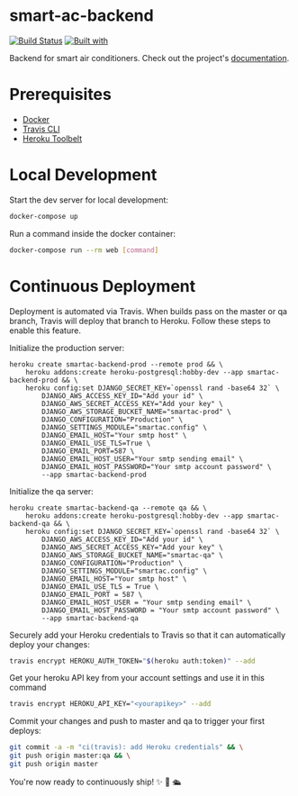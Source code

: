 # smart-ac-backend

[![Build Status](https://travis-ci.org/brad/smart-ac-backend.svg?branch=master)](https://travis-ci.org/brad/smart-ac-backend)
[![Built with](https://img.shields.io/badge/Built_with-Cookiecutter_Django_Rest-F7B633.svg)](https://github.com/agconti/cookiecutter-django-rest)

Backend for smart air conditioners. Check out the project's [documentation](http://brad.github.io/smart-ac-backend/).

# Prerequisites

- [Docker](https://docs.docker.com/docker-for-mac/install/)  
- [Travis CLI](http://blog.travis-ci.com/2013-01-14-new-client/)
- [Heroku Toolbelt](https://toolbelt.heroku.com/)

# Local Development

Start the dev server for local development:
```bash
docker-compose up
```

Run a command inside the docker container:

```bash
docker-compose run --rm web [command]
```

# Continuous Deployment

Deployment is automated via Travis. When builds pass on the master or qa branch, Travis will deploy that branch to Heroku. Follow these steps to enable this feature.

Initialize the production server:

```
heroku create smartac-backend-prod --remote prod && \
    heroku addons:create heroku-postgresql:hobby-dev --app smartac-backend-prod && \
    heroku config:set DJANGO_SECRET_KEY=`openssl rand -base64 32` \
        DJANGO_AWS_ACCESS_KEY_ID="Add your id" \
        DJANGO_AWS_SECRET_ACCESS_KEY="Add your key" \
        DJANGO_AWS_STORAGE_BUCKET_NAME="smartac-prod" \
        DJANGO_CONFIGURATION="Production" \
        DJANGO_SETTINGS_MODULE="smartac.config" \
        DJANGO_EMAIL_HOST="Your smtp host" \
        DJANGO_EMAIL_USE_TLS=True \
        DJANGO_EMAIL_PORT=587 \
        DJANGO_EMAIL_HOST_USER="Your smtp sending email" \
        DJANGO_EMAIL_HOST_PASSWORD="Your smtp account password" \
        --app smartac-backend-prod
```

Initialize the qa server:

```
heroku create smartac-backend-qa --remote qa && \
    heroku addons:create heroku-postgresql:hobby-dev --app smartac-backend-qa && \
    heroku config:set DJANGO_SECRET_KEY=`openssl rand -base64 32` \
        DJANGO_AWS_ACCESS_KEY_ID="Add your id" \
        DJANGO_AWS_SECRET_ACCESS_KEY="Add your key" \
        DJANGO_AWS_STORAGE_BUCKET_NAME="smartac-qa" \
        DJANGO_CONFIGURATION="Production" \
        DJANGO_SETTINGS_MODULE="smartac.config" \
        DJANGO_EMAIL_HOST="Your smtp host" \
        DJANGO_EMAIL_USE_TLS = True \
        DJANGO_EMAIL_PORT = 587 \
        DJANGO_EMAIL_HOST_USER = "Your smtp sending email" \
        DJANGO_EMAIL_HOST_PASSWORD = "Your smtp account password" \
        --app smartac-backend-qa
```

Securely add your Heroku credentials to Travis so that it can automatically deploy your changes:

```bash
travis encrypt HEROKU_AUTH_TOKEN="$(heroku auth:token)" --add
```

Get your heroku API key from your account settings and use it in this command

```bash
travis encrypt HEROKU_API_KEY="<yourapikey>" --add
```

Commit your changes and push to master and qa to trigger your first deploys:

```bash
git commit -a -m "ci(travis): add Heroku credentials" && \
git push origin master:qa && \
git push origin master
```

You're now ready to continuously ship! ✨ 💅 🛳
